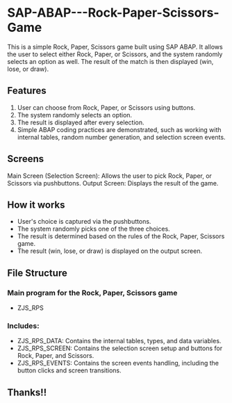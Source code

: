 # SAP-ABAP---Rock-Paper-Scissors-Game

This is a simple Rock, Paper, Scissors game built using SAP ABAP. It allows the user to select either Rock, Paper, or Scissors, and the system randomly selects an option as well. The result of the match is then displayed (win, lose, or draw).

## Features
1. User can choose from Rock, Paper, or Scissors using buttons.
2. The system randomly selects an option.
3. The result is displayed after every selection.
4. Simple ABAP coding practices are demonstrated, such as working with internal tables, random number generation, and selection screen events.
   
## Screens
Main Screen (Selection Screen): Allows the user to pick Rock, Paper, or Scissors via pushbuttons.
Output Screen: Displays the result of the game.

## How it works
- User's choice is captured via the pushbuttons.
- The system randomly picks one of the three choices.
- The result is determined based on the rules of the Rock, Paper, Scissors game.
- The result (win, lose, or draw) is displayed on the output screen.

## File Structure
### Main program for the Rock, Paper, Scissors game
- ZJS_RPS
### Includes:
- ZJS_RPS_DATA: Contains the internal tables, types, and data variables.
- ZJS_RPS_SCREEN: Contains the selection screen setup and buttons for Rock, Paper, and Scissors.
- ZJS_RPS_EVENTS: Contains the screen events handling, including the button clicks and screen transitions.

## Thanks!!
